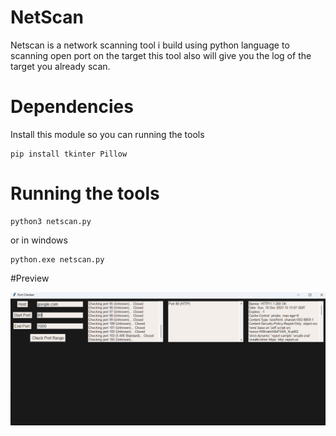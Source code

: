 # NetScan
Netscan is a network scanning tool i build using python language to scanning open port on the target
this tool also will give you the log of the target you already scan.
# Dependencies
Install this module so you can running the tools
```
pip install tkinter Pillow
```
# Running the tools
```
python3 netscan.py
```
or in windows
```
python.exe netscan.py
```
#Preview

![](/image/image01.png)


